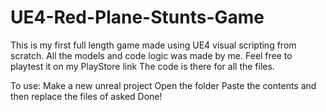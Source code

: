 # UE4-Red-Plane-Stunts-Game
This is my first full length game made using UE4 visual scripting from scratch. All the models and code logic was made by me. Feel free to playtest it on my PlayStore link
The code is there for all the files.

To use:
Make a new unreal project
Open the folder
Paste the contents and then replace the files of asked
Done!
